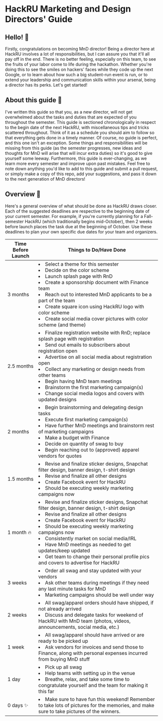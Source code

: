 # HackRU Marketing and Design Directors' Guide

## Hello! :wave:

Firstly, congratulations on becoming MnD director! Being a director here at HackRU involves a lot of responsibilities, but I can assure you that it'll all pay off in the end. There is no better feeling, especially on this team, to see the fruits of your labor come to life during the hackathon. Whether you're doing this to see the smiles on hackers' faces while they code up the next Google, or to learn about how such a big student-run event is run, or to extend your leadership and communication skills within your arsenal, being a director has its perks. Let's get started!

## About this guide :notebook_with_decorative_cover:

I've written this guide so that you, as a new director, will not get overwhelmed about the tasks and duties that are expected of you throughout the semester. This guide is sectioned chronologically in respect to the begin date of the next HackRU, with miscellaneous tips and tricks scattered throughout. Think of it as a schedule you should aim to follow so that everything gets done in a timely manner. Of course, no guide is perfect, and this one isn't an exception. Some things and responsibilities will be missing from this guide (as the semester progresses, new ideas and thoughts for MnD will arise that will incur extra duties) so it's good to give yourself some leeway. Furthermore, this guide is ever-changing, as we learn more every semester and improve upon past mistakes. Feel free to note down anything you'd like to add to this guide and submit a pull request, or simply make a copy of this repo, add your suggestions, and pass it down to the next generation of MnD directors!

## Overview :crystal_ball:

Here's a general overview of what should be done as HackRU draws closer. Each of the suggested deadlines are respective to the beginning date of your current semester. For example, if you're currently planning for a Fall-semester HackRU (which traditionally begins mid-October), then 2 weeks before launch places the task due at the beginning of October. Use these deadlines to plan your own specific due dates for your team and organizers.

| Time Before Launch | Things to Do/Have Done |
| --- | --- |
| 3 months | <li>Select a theme for this semester</li><li>Decide on the color scheme</li><li>Launch splash page with RnD</li><li>Create a sponsorship document with Finance team</li><li>Reach out to interested MnD applicants to be a part of the team</li><li>Create square icon using HackRU logo with color scheme</li><li>Create social media cover pictures with color scheme (and theme)</li> |
| 2.5 months | <li>Finalize registration website with RnD; replace splash page with registration</li><li>Send out emails to subscribers about registration open</li><li>Advertise on all social media about registration open</li><li>Collect any marketing or design needs from other teams</li><li>Begin having MnD team meetings</li><li>Brainstorm the first marketing campaign(s)</li><li>Change social media logos and covers with updated designs</li> |
| 2 months | <li>Begin brainstorming and delegating design tasks</li><li>Execute first marketing campaign(s)</li><li>Have further MnD meetings and brainstorm rest of marketing campaigns</li><li>Make a budget with Finance</li><li>Decide on quantity of swag to buy</li><li>Begin reaching out to (approved) apparel vendors for quotes</li> |
| 1.5 months | <li>Revise and finalize sticker designs, Snapchat filter design, banner design, t-shirt design</li><li>Revise and finalize all other designs</li><li>Create Facebook event for HackRU</li><li>Should be executing weekly marketing campaigns now</li> |
| 1 month :fire: | <li>Revise and finalize sticker designs, Snapchat filter design, banner design, t-shirt design</li><li>Revise and finalize all other designs</li><li>Create Facebook event for HackRU</li><li>Should be executing weekly marketing campaigns now</li><li>Consistently market on social media/IRL</li><li>Have MnD meetings as needed to get updates/keep updated</li><li>Get team to change their personal profile pics and covers to advertise for HackRU</li> |
| 3 weeks | <li>Order all swag and stay updated with your vendors</li><li>Ask other teams during meetings if they need any last minute tasks for MnD</li><li>Marketing campaigns should be well under way</li> |
| 2 weeks | <li>All swag/apparel orders should have shipped, if not already arrived</li><li>Discuss and delegate tasks for weekend of HackRU with MnD team (photos, videos, announcements, social media, etc.)</li> |
| 1 week | <li>All swag/apparel should have arrived or are ready to be picked up</li><li>Ask vendors for invoices and send those to Finance, along with personal expenses incurred from buying MnD stuff</li> |
| 1 day | <li>Pick up all swag</li><li>Help teams with setting up in the venue</li><li>Breathe, relax, and take some time to congratulate yourself and the team for making it this far</li> |
| 0 days :sparkles: | <li>Make sure to have fun this weekend! Remember to take lots of pictures for the memories, and make sure to take pictures of the winners.</li> |
